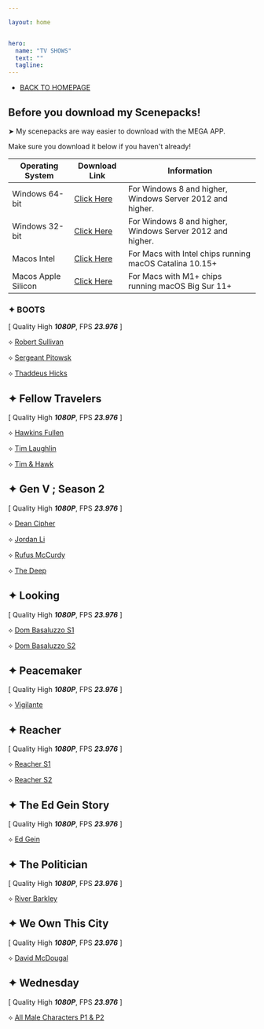 ```yaml
---

layout: home


hero:
  name: "TV SHOWS"
  text: ""
  tagline: 
---
```


- [BACK TO HOMEPAGE](/index)

## Before you download my Scenepacks!
➤ My scenepacks are way easier to download with the MEGA APP.

Make sure you download it below if you haven't already!

| Operating System | Download Link | Information |
|---|---|---|
| Windows 64-bit | [Click Here](https://mega.nz/MEGAsyncSetup64.exe) | For Windows 8 and higher, Windows Server 2012 and higher. |
| Windows 32-bit | [Click Here](https://mega.nz/MEGAsyncSetup32.exe) | For Windows 8 and higher, Windows Server 2012 and higher. |
| Macos Intel | [Click Here](https://mega.nz/MEGAsyncSetup.dmg) | For Macs with Intel chips running macOS Catalina 10.15+ |
| Macos Apple Silicon | [Click Here](https://mega.nz/MEGAsyncSetupArm64.dmg) | For Macs with M1+ chips running macOS Big Sur 11+ |

### ✦ BOOTS
[ Quality High ___1080P___, FPS ___23.976___ ]

⟡ [Robert Sullivan](https://mega.nz/file/4TI30Y5C#cVjaLx8hZm_8p1ghHe8FzE84mP-1MTXu39qx9I_EM58)

⟡ [Sergeant Pitowsk](https://mega.nz/file/ML43FThQ#rTsz2amF73Yg_Fk5Pt6cG3c5GETB0Gy3fT8WGTCv-O0) 

⟡ [Thaddeus Hicks](https://mega.nz/file/VaQRnZCB#p_xgo6-icubdr_iHWyEqYWTm5kfQPGRGvlb4ZI2ipDo)

## ✦ Fellow Travelers
[ Quality High ___1080P___, FPS ___23.976___ ]

⟡ [Hawkins Fullen](https://mega.nz/folder/9GI2RSYD#X75QLPfqIxxgiQSP6XaEzA)

⟡ [Tim Laughlin](https://mega.nz/folder/YGhllDpY#Rd13LeX3_0XLyowNUkHYtQ)

⟡ [Tim & Hawk](https://mega.nz/folder/wOgWmRZJ#8JVofaPTJ_L0AYbXOqWxRg)

## ✦ Gen V ; Season 2
[ Quality High ___1080P___, FPS ___23.976___ ]

⟡ [Dean Cipher](https://mega.nz/folder/pHhhUBqL#zabT4ua1Rh6Frr4ruCgpJA)

⟡ [Jordan Li](https://mega.nz/folder/BahBHS7J#UWraNzUeDbnm7ZTliMohpA)

⟡ [Rufus McCurdy](https://mega.nz/folder/kLwTgIiI#3TZ5lIICkWbNHbFP0Y_zww)

⟡ [The Deep](https://mega.nz/folder/8XYCmD4D#Ki6qG_2t9GfPDQ6PgyiTVQ)

## ✦ Looking
[ Quality High ___1080P___, FPS ___23.976___ ]

⟡ [Dom Basaluzzo S1](https://mega.nz/file/JXADiQKa#b67m63fwkkdwA_26F0HJIJW3pN5rYHLC9UcXNV00yiA)

⟡ [Dom Basaluzzo S2](https://mega.nz/file/UXJSWCIL#SBH13eCr4oGhGCP2qQ-Kgs2xRMexdOqQWSyerPM0jtM)

## ✦ Peacemaker
[ Quality High ___1080P___, FPS ___23.976___ ]

⟡ [Vigilante]()

## ✦ Reacher
[ Quality High ___1080P___, FPS ___23.976___ ]

⟡ [Reacher S1](https://mega.nz/folder/EDgRiC6T#6Kvxd1BHler2cabHrTR9zw)

⟡ [Reacher S2](https://mega.nz/folder/RLwkFKhQ#n19smQOErzLah6RZl_BoDQ)

## ✦ The Ed Gein Story
[ Quality High ___1080P___, FPS ___23.976___ ]

⟡ [Ed Gein](https://mega.nz/folder/cPo1FAhS#IAv2m-Eteo9a6gFX4bfwCQ)

## ✦ The Politician
[ Quality High ___1080P___, FPS ___23.976___ ]

⟡ [River Barkley](https://mega.nz/folder/xWwxzKBB#eno-plBNYXnz3kh22P9ufQ)

## ✦ We Own This City
[ Quality High ___1080P___, FPS ___23.976___ ]

⟡ [David McDougal](https://mega.nz/folder/ZeQ10AoJ#NKm-Ne5DX9cC4fYNgHqyQw)

## ✦ Wednesday
[ Quality High ___1080P___, FPS ___23.976___ ]

⟡ [All Male Characters P1 & P2](https://mega.nz/folder/VG4nVITJ#iPG9stK5wrv5UCchv-Z-Aw)
